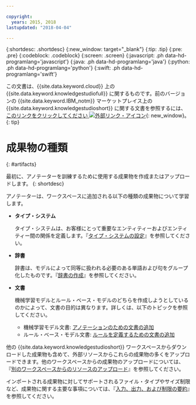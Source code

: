 ```yaml
---

copyright:
  years: 2015, 2018
lastupdated: "2018-04-04"

---
```


{:shortdesc: .shortdesc}
{:new_window: target="_blank"}
{:tip: .tip}
{:pre: .pre}
{:codeblock: .codeblock}
{:screen: .screen}
{:javascript: .ph data-hd-programlang='javascript'}
{:java: .ph data-hd-programlang='java'}
{:python: .ph data-hd-programlang='python'}
{:swift: .ph data-hd-programlang='swift'}

この文書は、{{site.data.keyword.cloud}} 上の {{site.data.keyword.knowledgestudiofull}} に関するものです。前のバージョンの {{site.data.keyword.IBM_notm}} マーケットプレイス上の {{site.data.keyword.knowledgestudioshort}} に関する文書を参照するには、[このリンクをクリックしてください ![外部リンク・アイコン](../../icons/launch-glyph.svg "外部リンク・アイコン")](https://{DomainName}/docs/services/knowledge-studio/artifacts.html){: new_window}。
{: tip}

# 成果物の種類
{: #artifacts}

最初に、アノテーターを訓練するために使用する成果物を作成またはアップロードします。
{: shortdesc}

アノテーターは、ワークスペースに追加される以下の種類の成果物について学習します。

- **タイプ・システム**

    タイプ・システムは、お客様にとって重要なエンティティーおよびエンティティー間の関係を定義します。『[タイプ・システムの設定](/docs/services/watson-knowledge-studio/typesystem.html)』を参照してください。

- **辞書**

    辞書は、モデルによって同等に扱われる必要のある単語および句をグループ化したものです。『[辞書の作成](/docs/services/watson-knowledge-studio/dictionaries.html)』を参照してください。

- **文書**

    機械学習モデルとルール・ベース・モデルのどちらを作成しようとしているのかによって、文書の目的は異なります。詳しくは、以下のトピックを参照してください。
    - 機械学習モデル文書: [アノテーションのための文書の追加](/docs/services/watson-knowledge-studio/documents-for-annotation.html#wks_t_docs_intro)
    - ルール・ベース・モデル文書: [ルールを定義するための文書の追加](/docs/services/watson-knowledge-studio/rule-annotator-add-doc.html)

他の {{site.data.keyword.knowledgestudioshort}} ワークスペースからダウンロードした成果物も含めて、外部リソースからこれらの成果物の多くをアップロードできます。他のワークスペースからの成果物のアップロードについては、『[別のワークスペースからのリソースのアップロード](/docs/services/watson-knowledge-studio/exportimport.html)』を参照してください。

インポートされる成果物に対してサポートされるファイル・タイプやサイズ制限など、成果物に関する主要な事項については、『[入力、出力、および制限の要約](/docs/services/watson-knowledge-studio/create-project.html#wks_formats)』を参照してください。

